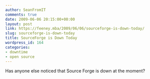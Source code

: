 ```yaml
---
author: SeanFromIT
comments: true
date: 2009-06-06 20:15:00+00:00
layout: post
link: https://feeney.mba/2009/06/06/sourceforge-is-down-today/
slug: sourceforge-is-down-today
title: SourceForge is Down Today
wordpress_id: 164
categories:
- downtime
- open source
---
```


Has anyone else noticed that Source Forge is down at the moment?

